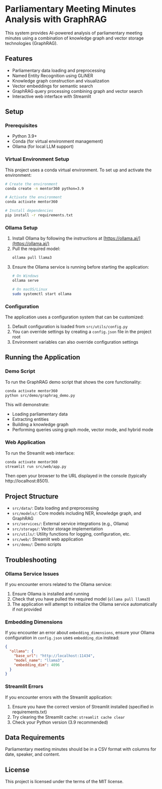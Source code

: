 # Parliamentary Meeting Minutes Analysis with GraphRAG

This system provides AI-powered analysis of parliamentary meeting minutes using a combination of knowledge graph and vector storage technologies (GraphRAG).

## Features

- Parliamentary data loading and preprocessing
- Named Entity Recognition using GLiNER
- Knowledge graph construction and visualization
- Vector embeddings for semantic search
- GraphRAG query processing combining graph and vector search
- Interactive web interface with Streamlit

## Setup

### Prerequisites

- Python 3.9+
- Conda (for virtual environment management)
- Ollama (for local LLM support)

### Virtual Environment Setup

This project uses a conda virtual environment. To set up and activate the environment:

```bash
# Create the environment
conda create -n mentor360 python=3.9

# Activate the environment
conda activate mentor360

# Install dependencies
pip install -r requirements.txt
```

### Ollama Setup

1. Install Ollama by following the instructions at [https://ollama.ai/](https://ollama.ai/)
2. Pull the required model:
   ```bash
   ollama pull llama3
   ```
3. Ensure the Ollama service is running before starting the application:
   ```bash
   # On Windows
   ollama serve
   
   # On macOS/Linux
   sudo systemctl start ollama
   ```

### Configuration

The application uses a configuration system that can be customized:

1. Default configuration is loaded from `src/utils/config.py`
2. You can override settings by creating a `config.json` file in the project root
3. Environment variables can also override configuration settings

## Running the Application

### Demo Script

To run the GraphRAG demo script that shows the core functionality:

```bash
conda activate mentor360
python src/demo/graphrag_demo.py
```

This will demonstrate:
- Loading parliamentary data
- Extracting entities
- Building a knowledge graph
- Performing queries using graph mode, vector mode, and hybrid mode

### Web Application

To run the Streamlit web interface:

```bash
conda activate mentor360
streamlit run src/web/app.py
```

Then open your browser to the URL displayed in the console (typically http://localhost:8501).

## Project Structure

- `src/data/`: Data loading and preprocessing
- `src/models/`: Core models including NER, knowledge graph, and GraphRAG
- `src/services/`: External service integrations (e.g., Ollama)
- `src/storage/`: Vector storage implementation
- `src/utils/`: Utility functions for logging, configuration, etc.
- `src/web/`: Streamlit web application
- `src/demo/`: Demo scripts

## Troubleshooting

### Ollama Service Issues

If you encounter errors related to the Ollama service:

1. Ensure Ollama is installed and running
2. Check that you have pulled the required model (`ollama pull llama3`)
3. The application will attempt to initialize the Ollama service automatically if not provided

### Embedding Dimensions

If you encounter an error about `embedding_dimensions`, ensure your Ollama configuration in `config.json` uses `embedding_dim` instead:

```json
{
  "ollama": {
    "base_url": "http://localhost:11434",
    "model_name": "llama3",
    "embedding_dim": 4096
  }
}
```

### Streamlit Errors

If you encounter errors with the Streamlit application:

1. Ensure you have the correct version of Streamlit installed (specified in requirements.txt)
2. Try clearing the Streamlit cache: `streamlit cache clear`
3. Check your Python version (3.9 recommended)

## Data Requirements

Parliamentary meeting minutes should be in a CSV format with columns for date, speaker, and content.

## License

This project is licensed under the terms of the MIT license. 
